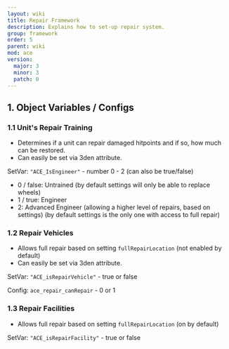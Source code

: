 ```yaml
---
layout: wiki
title: Repair Framework
description: Explains how to set-up repair system.
group: framework
order: 5
parent: wiki
mod: ace
version:
  major: 3
  minor: 3
  patch: 0
---
```


## 1. Object Variables / Configs

### 1.1 Unit's Repair Training

- Determines if a unit can repair damaged hitpoints and if so, how much can be restored.
- Can easily be set via 3den attribute.

SetVar: `"ACE_IsEngineer"` - number 0 - 2 (can also be true/false)
- 0 / false: Untrained (by default settings will only be able to replace wheels)
- 1 / true: Engineer
- 2: Advanced Engineer (allowing a higher level of repairs, based on settings) (by default settings is the only one with access to full repair)

### 1.2 Repair Vehicles

- Allows full repair based on setting `fullRepairLocation` (not enabled by default)
- Can easily be set via 3den attribute.

SetVar: `"ACE_isRepairVehicle"` - true or false

Config: `ace_repair_canRepair` - 0 or 1

### 1.3 Repair Facilities

- Allows full repair based on setting `fullRepairLocation` (on by default)

SetVar: `"ACE_isRepairFacility"` - true or false
